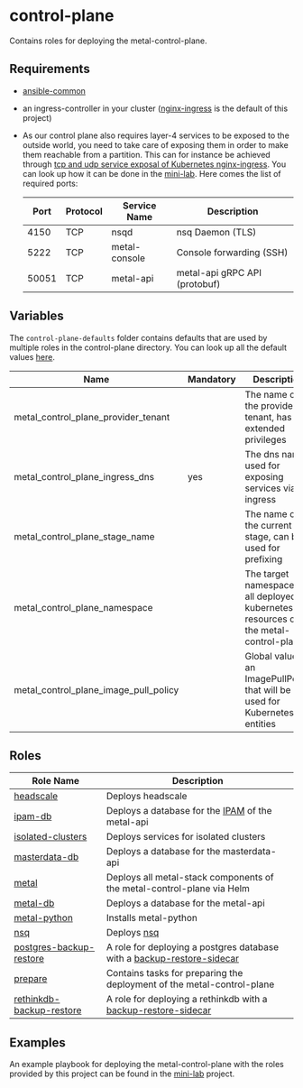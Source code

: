 # control-plane

Contains roles for deploying the metal-control-plane.

## Requirements

- [ansible-common](https://github.com/metal-stack/ansible-common)
- an ingress-controller in your cluster ([nginx-ingress](https://github.com/kubernetes/ingress-nginx) is the default of this project)
- As our control plane also requires layer-4 services to be exposed to the outside world, you need to take care of exposing them in order to make them reachable from a partition. This can for instance be achieved through [tcp and udp service exposal of Kubernetes nginx-ingress](https://kubernetes.github.io/ingress-nginx/user-guide/exposing-tcp-udp-services/). You can look up how it can be done in the [mini-lab](https://github.com/metal-stack/mini-lab). Here comes the list of required ports:

    | Port  | Protocol | Service Name  | Description                   |
    | ----- | -------- | ------------- | ----------------------------- |
    | 4150  | TCP      | nsqd          | nsq Daemon (TLS)              |
    | 5222  | TCP      | metal-console | Console forwarding (SSH)      |
    | 50051 | TCP      | metal-api     | metal-api gRPC API (protobuf) |

## Variables

The `control-plane-defaults` folder contains defaults that are used by multiple roles in the control-plane directory. You can look up all the default values [here](control-plane-defaults/main.yaml).

| Name                                           | Mandatory | Description                                                                          |
| ---------------------------------------------- | --------- | ------------------------------------------------------------------------------------ |
| metal_control_plane_provider_tenant            |           | The name of the provider tenant, has extended privileges                             |
| metal_control_plane_ingress_dns                | yes       | The dns name used for exposing services via ingress                                  |
| metal_control_plane_stage_name                 |           | The name of the current stage, can be used for prefixing                             |
| metal_control_plane_namespace                  |           | The target namespace of all deployed kubernetes resources of the metal-control-plane |
| metal_control_plane_image_pull_policy          |           | Global value for an ImagePullPolicy that will be used for Kubernetes entities        |

## Roles

| Role Name                                                  | Description                                                                                                                     |
| ---------------------------------------------------------- | ------------------------------------------------------------------------------------------------------------------------------- |
| [headscale](roles/headscale)                               | Deploys headscale                                                                                                               |
| [ipam-db](roles/ipam-db)                                   | Deploys a database for the [IPAM](https://github.com/metal-stack/go-ipam) of the metal-api                                      |
| [isolated-clusters](roles/isolated-clusters)               | Deploys services for isolated clusters                                                                                          |
| [masterdata-db](roles/masterdata-db)                       | Deploys a database for the masterdata-api                                                                                       |
| [metal](roles/metal)                                       | Deploys all metal-stack components of the metal-control-plane via Helm                                                          |
| [metal-db](roles/metal-db)                                 | Deploys a database for the metal-api                                                                                            |
| [metal-python](roles/metal-python)                         | Installs metal-python                                                                                                           |
| [nsq](roles/nsq)                                           | Deploys [nsq](https://nsq.io/)                                                                                                  |
| [postgres-backup-restore](roles/postgres-backup-restore)   | A role for deploying a postgres database with a [backup-restore-sidecar](https://github.com/metal-stack/backup-restore-sidecar) |
| [prepare](roles/prepare)                                   | Contains tasks for preparing the deployment of the metal-control-plane                                                          |
| [rethinkdb-backup-restore](roles/rethinkdb-backup-restore) | A role for deploying a rethinkdb with a [backup-restore-sidecar](https://github.com/metal-stack/backup-restore-sidecar)         |

## Examples

An example playbook for deploying the metal-control-plane with the roles provided by this project can be found in the [mini-lab](https://github.com/metal-stack/mini-lab) project.
